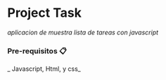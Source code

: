 # Project Task

_aplicacion de muestra lista de tareas  con javascript_


### Pre-requisitos 📋

_ Javascript, Html, y css_

##





